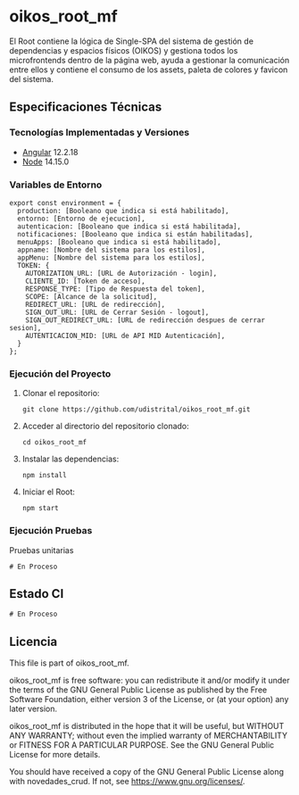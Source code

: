 # oikos_root_mf
El Root contiene la lógica de Single-SPA del sistema de gestión de dependencias y espacios físicos (OIKOS) y gestiona todos los microfrontends dentro de la página web, ayuda a gestionar la comunicación entre ellos y contiene el consumo de los assets, paleta de colores y favicon del sistema.

## Especificaciones Técnicas
### Tecnologías Implementadas y Versiones
* [Angular](https://angular.dev) 12.2.18
* [Node](https://nodejs.org/en/) 14.15.0

### Variables de Entorno
```shell
export const environment = {
  production: [Booleano que indica si está habilitado],
  entorno: [Entorno de ejecucion],
  autenticacion: [Booleano que indica si está habilitada],
  notificaciones: [Booleano que indica si están habilitadas],
  menuApps: [Booleano que indica si está habilitado],
  appname: [Nombre del sistema para los estilos],
  appMenu: [Nombre del sistema para los estilos],
  TOKEN: {
    AUTORIZATION_URL: [URL de Autorización - login],
    CLIENTE_ID: [Token de acceso],
    RESPONSE_TYPE: [Tipo de Respuesta del token],
    SCOPE: [Alcance de la solicitud],
    REDIRECT_URL: [URL de redirección],
    SIGN_OUT_URL: [URL de Cerrar Sesión - logout],
    SIGN_OUT_REDIRECT_URL: [URL de redirección despues de cerrar sesion],
    AUTENTICACION_MID: [URL de API MID Autenticación],
  }  
};
```
### Ejecución del Proyecto

  1. Clonar el repositorio:
      ```shell
      git clone https://github.com/udistrital/oikos_root_mf.git
      ```
  2. Acceder al directorio del repositorio clonado:
      ```shell
      cd oikos_root_mf
      ```
  3. Instalar las dependencias:
      ```shell
      npm install
      ```
  4. Iniciar el Root:
      ```shell
      npm start
      ```
### Ejecución Pruebas

Pruebas unitarias
```shell
# En Proceso
```

## Estado CI
```shell
# En Proceso
```
## Licencia

This file is part of oikos_root_mf.

oikos_root_mf is free software: you can redistribute it and/or modify it under the terms of the GNU General Public License as published by the Free Software Foundation, either version 3 of the License, or (at your option) any later version.

oikos_root_mf is distributed in the hope that it will be useful, but WITHOUT ANY WARRANTY; without even the implied warranty of MERCHANTABILITY or FITNESS FOR A PARTICULAR PURPOSE. See the GNU General Public License for more details.

You should have received a copy of the GNU General Public License along with novedades_crud. If not, see https://www.gnu.org/licenses/.
